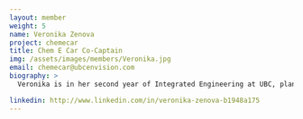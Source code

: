 ```yaml
---
layout: member
weight: 5
name: Veronika Zenova
project: chemecar
title: Chem E Car Co-Captain
img: /assets/images/members/Veronika.jpg
email: chemecar@ubcenvision.com
biography: >
  Veronika is in her second year of Integrated Engineering at UBC, planning to focus her studies in the chemical and biomedical engineering fields. She began as a Lab Team Member and is currently a Captain of Chem-E-Car.  Her goal is to create a positive work environment where members can learn throughout the design process. She also aims to incorporate sustainable design choices and hopes for team's success at the 2020 AIChE Regional Chem-E-Car Competiton. In her free time, Veronika volunteers at a research lab and the Engineering Undergrad Society, takes care of plants and enjoys eating fruit. 

linkedin: http://www.linkedin.com/in/veronika-zenova-b1948a175
---
```

